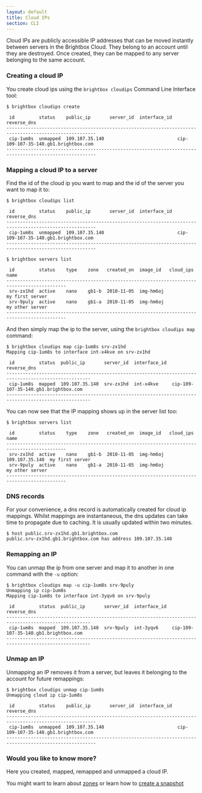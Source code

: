 ```yaml
---
layout: default
title: Cloud IPs
section: CLI
---
```


Cloud IPs are publicly accessible IP addresses that can be moved
instantly between servers in the Brightbox Cloud. They belong to an
account until they are destroyed. Once created, they can be mapped to
any server belonging to the same account.


### Creating a cloud IP
You create cloud ips using the `brightbox cloudips` Command Line Interface tool:

    $ brightbox cloudips create
    
     id         status    public_ip       server_id  interface_id  reverse_dns                            
    -------------------------------------------------------------------------------------------------------
     cip-1um8s  unmapped  109.107.35.140                           cip-109-107-35-140.gb1.brightbox.com
    -------------------------------------------------------------------------------------------------------

### Mapping a cloud IP to a server

Find the id of the cloud ip you want to map and the id of the server you want to map it to:

    $ brightbox cloudips list
    
     id         status    public_ip       server_id  interface_id  reverse_dns                            
    -------------------------------------------------------------------------------------------------------
     cip-1um8s  unmapped  109.107.35.140                           cip-109-107-35-140.gb1.brightbox.com
    -------------------------------------------------------------------------------------------------------
    
    $ brightbox servers list
    
     id         status    type    zone   created_on  image_id   cloud_ips       name           
    --------------------------------------------------------------------------------------------
     srv-zx1hd  active    nano    gb1-b  2010-11-05  img-hm6oj                  my first server
     srv-9puly  active    nano    gb1-a  2010-11-05  img-hm6oj                  my other server
    --------------------------------------------------------------------------------------------

And then simply map the ip to the server, using the `brightbox cloudips map` command:

    $ brightbox cloudips map cip-1um8s srv-zx1hd
    Mapping cip-1um8s to interface int-x4kve on srv-zx1hd
    
     id         status  public_ip       server_id  interface_id  reverse_dns                            
    -----------------------------------------------------------------------------------------------------
     cip-1um8s  mapped  109.107.35.140  srv-zx1hd  int-x4kve     cip-109-107-35-140.gb1.brightbox.com
    -----------------------------------------------------------------------------------------------------

You can now see that the IP mapping shows up in the server list too:

    $ brightbox servers list
    
     id         status    type    zone   created_on  image_id   cloud_ips       name           
    --------------------------------------------------------------------------------------------
     srv-zx1hd  active    nano    gb1-b  2010-11-05  img-hm6oj  109.107.35.140  my first server
     srv-9puly  active    nano    gb1-a  2010-11-05  img-hm6oj                  my other server
    --------------------------------------------------------------------------------------------

### DNS records

For your convenience, a dns record is automatically created for cloud ip mappings. Whilst mappings are instantaneous, the dns updates can take time to propagate due to caching. It is usually updated within two minutes.

    $ host public.srv-zx1hd.gb1.brightbox.com
    public.srv-zx1hd.gb1.brightbox.com has address 109.107.35.140

### Remapping an IP

You can unmap the ip from one server and map it to another in one command with the `-u` option:

    $ brightbox cloudips map -u cip-1um8s srv-9puly
    Unmapping ip cip-1um8s
    Mapping cip-1um8s to interface int-3yqv6 on srv-9puly
    
     id         status  public_ip       server_id  interface_id  reverse_dns                            
    -----------------------------------------------------------------------------------------------------
     cip-1um8s  mapped  109.107.35.140  srv-9puly  int-3yqv6     cip-109-107-35-140.gb1.brightbox.com
    -----------------------------------------------------------------------------------------------------

### Unmap an IP

Unmapping an IP removes it from a server, but leaves it belonging to the account for future remappings:

    $ brightbox cloudips unmap cip-1um8s 
    Unmapping cloud ip cip-1um8s
    
     id         status    public_ip       server_id  interface_id  reverse_dns                            
    -------------------------------------------------------------------------------------------------------
     cip-1um8s  unmapped  109.107.35.140                           cip-109-107-35-140.gb1.brightbox.com
    -------------------------------------------------------------------------------------------------------

### Would you like to know more?

Here you created, mapped, remapped and unmapped a cloud IP.

You might want to learn about [zones](http://docs.brightbox.com/reference/glossary/#zone) or learn how to [create a snapshot](http://docs.brightbox.com/guides/cli/create-a-snapshot/)
